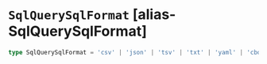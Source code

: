 # `SqlQuerySqlFormat` [alias-SqlQuerySqlFormat]
```typescript
type SqlQuerySqlFormat = 'csv' | 'json' | 'tsv' | 'txt' | 'yaml' | 'cbor' | 'smile';
```
